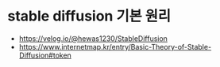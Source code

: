 # stable diffusion 기본 원리
- https://velog.io/@hewas1230/StableDiffusion
- https://www.internetmap.kr/entry/Basic-Theory-of-Stable-Diffusion#token
